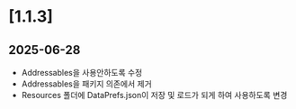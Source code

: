 # [1.1.3]
## 2025-06-28

- Addressables을 사용안하도록 수정
- Addressables을 패키지 의존에서 제거
- Resources 폴더에 DataPrefs.json이 저장 및 로드가 되게 하여 사용하도록 변경